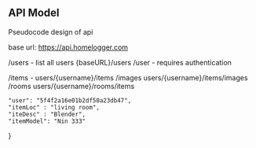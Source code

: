 ## API Model

Pseudocode design of api

base url: https://api.homelogger.com

/users - list all users
{baseURL}/users
/user - requires authentication

/items -
users/{username}/items
/images
users/{username}/items/images
/rooms
users/{username}/rooms/items

    "user": "5f4f2a16e01b2df50a23db47",
    "itemLoc" : "living room",
    "iteDesc" : "Blender",
    "itemModel": "Nin 333"

}
